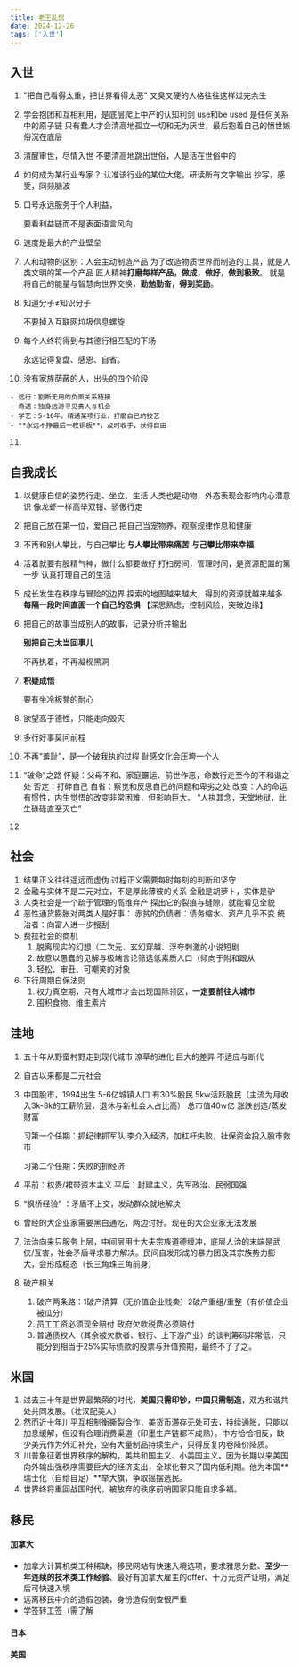 ```yaml
---
title: 老王乱侃
date: 2024-12-26
tags: ['入世']
---
```






## 入世



1. "把自己看得太重，把世界看得太恶"
   	又臭又硬的人格往往这样过完余生

2. 学会抱团和互相利用，是底层爬上中产的认知利剑
   use和be used 是任何关系中的原子链
   只有蠢人才会清高地孤立一切和无为厌世，最后抱着自己的愤世嫉俗沉在底层

3. 清醒审世，尽情入世
   不要清高地跳出世俗，人是活在世俗中的

4. 如何成为某行业专家？
   认准该行业的某位大佬，研读所有文字输出
   抄写，感受，同频脑波

5. 口号永远服务于个人利益，

   要看利益链而不是表面语言风向

6. 速度是最大的产业壁垒

7. 人和动物的区别：人会主动制造产品
   为了改造物质世界而制造的工具，就是人类文明的第一个产品
   匠人精神**打磨每样产品，做成，做好，做到极致**。
   就是将自己的能量与智慧向世界交换，**勤勉勤奋，得到奖励**。

8. 知道分子≠知识分子

   不要掉入互联网垃圾信息螺旋

9. 每个人终将得到与其德行相匹配的下场

   永远记得复盘、感恩、自省。

10.  没有家族荫蔽的人，出头的四个阶段

    - 远行：割断无用的负面关系链接
    - 奇遇：独身远游寻见贵人与机会
    - 学艺：5-10年，精通某项行业，打磨自己的技艺
    - **永远不挣最后一枚铜板**，及时收手，获得自由

11. 

    

## 自我成长



1. 以健康自信的姿势行走、坐立、生活
   人类也是动物，外态表现会影响内心潜意识
   像龙虾一样高举双钳、骄傲行走

2. 把自己放在第一位，爱自己
   把自己当宠物养，观察规律作息和健康

3. 不再和别人攀比，与自己攀比
   **与人攀比带来痛苦**
   **与己攀比带来幸福**

4. 活着就要有股精气神，做什么都要做好
   打扫房间，管理时间，是资源配置的第一步
   认真打理自己的生活

5. 成长发生在秩序与冒险的边界
   探索的地图越来越大，得到的资源就越来越多
   **每隔一段时间直面一个自己的恐惧**
   【深思熟虑，控制风险，突破边缘】

6. 把自己的故事当成别人的故事，记录分析并输出

   **别把自己太当回事儿**

   不再执着，不再凝视黑洞

7. **积疑成悟**

   要有坐冷板凳的耐心

8. 欲望高于德性，只能走向毁灭

9. 多行好事莫问前程

10. 不再“羞耻”，是一个破我执的过程
    耻感文化会压垮一个人

11. “破命”之路
    怀疑：父母不和、家庭噩运、前世作恶，命数行走至今的不和谐之处
    否定：打碎自己
    自省：察觉和反思自己的问题和卑劣之处
    改变：人的命运有惯性，内生觉悟的改变非常困难，但影响巨大。
    “人执其念，天堂地狱，此生碌碌直至灭亡”

12. 

## 社会



1. 结果正义往往遥远而虚伪
   过程正义需要每时每刻的判断和坚守
2. 金融与实体不是二元对立，不是厚此薄彼的关系
   金融是胡萝卜，实体是驴
3. 人类社会是一个疏于管理的高维弃产
   探出它的裂痕与缝隙，就能看见全貌
4. 恶性通货膨胀对两类人是好事：
   赤贫的负债者：债务缩水、资产几乎不变
   统治者：向富人进一步搜刮
5. 费拉社会的商机
   1. 脱离现实的幻想（二次元、玄幻穿越、浮夸刺激的小说短剧
   2. 故意以愚蠢的见解与极端言论筛选低素质人口（倾向于附和跟从
   3. 轻松、审丑、可嘲笑的对象
6. 下行周期自保法则
   1. 权力真空期，只有大城市才会出现国际领区，**一定要前往大城市**
   2. 囤积食物、维生素片

## 洼地



1. 五十年从野蛮村野走到现代城市
   潦草的进化
   巨大的差异
   不适应与断代

2. 自古以来都是二元社会

3. 中国股市，1994出生
   5-6亿城镇人口 有30%股民
   5kw活跃股民（主流为月收入3k-8k的工薪阶层，退休与新社会人占比高）
   总市值40w亿 涨跌创造/蒸发财富

   习第一个任期：抓纪律抓军队
   李介入经济，加杠杆失败，社保资金投入股市救市

   习第二个任期：失败的抓经济

4. 平前：权贵/裙带资本主义
   平后：封建主义，先军政治、民弱国强

5. “枫桥经验” ：矛盾不上交，发动群众就地解决

6. 曾经的大企业家需要黑白通吃，两边讨好。现在的大企业家无法发展

7. 法治向来只服务上层，中间层用士大夫宗族道德缓冲，底层人治的末端是武侠/互害，社会矛盾寻求暴力解决。民间自发形成的暴力团及其宗族势力膨大，会形成稳态（长三角珠三角前身）

8. 破产相关

   1. 破产两条路：1破产清算（无价值企业贱卖）2破产重组/重整（有价值企业被瓜分）
   2. 员工工资必须现金赔付 政府欠款税费必须赔付
   3. 普通债权人（其余被欠款者、银行、上下游产业）的谈判筹码非常低，只能分到相当于25%实际债款的股票与升值预期，最终不了了之。



## 米国



1. 过去三十年是世界最繁荣的时代，**美国只需印钞，中国只需制造**，双方和谐共处共同发展。（壮汉配美人）
2. 然而近十年川平互相制衡撕裂合作，美货币滞存无处可去，持续通胀，只能以加息缓解，但没有合理消费渠道（印墨生产链都不成熟）。中方恰恰相反，缺少美元作为外汇补充，空有大量制品持续生产，只得反复内卷降价降质。
3. 川普象征着世界秩序的解构，美共和国主义、小美国主义。因为长期以来美国向外输出强秩序需要巨大的经济支出，全球化带来了国内低利期。他为本国**瑞士化（自给自足）**举大旗，争取摇摆选民。
4. 世界终将重回战国时代，被放弃的秩序前哨国家只能自求多福。



## 移民



#### 加拿大

- 加拿大计算机类工种稀缺，移民网站有快速入境选项，要求雅思分数、**至少一年连续的技术类工作经验**、最好有加拿大雇主的offer、十万元资产证明，满足后可快速入境
- 远离移民中介的造假包装，身份造假倒查很严重
- 学签转工签（需了解

#### 日本





#### 美国



